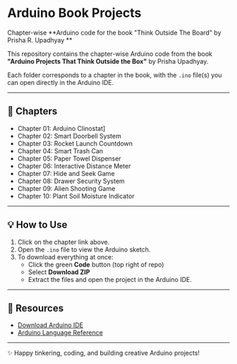 # Arduino Book Projects
Chapter-wise **Arduino code for the book "Think Outside The Board" by Prisha R. Upadhyay
**


This repository contains the chapter-wise Arduino code from the book  
**"Arduino Projects That Think Outside the Box"** by Prisha Upadhyay.  

Each folder corresponds to a chapter in the book, with the `.ino` file(s) you can open directly in the Arduino IDE.

---

## 📂 Chapters

- Chapter 01: Arduino Clinostat]
- Chapter 02: Smart Doorbell System
- Chapter 03: Rocket Launch Countdown
- Chapter 04: Smart Trash Can  
- Chapter 05: Paper Towel Dispenser 
- Chapter 06: Interactive Distance Meter 
- Chapter 07: Hide and Seek Game 
- Chapter 08: Drawer Security System 
- Chapter 09: Alien Shooting Game 
- Chapter 10: Plant Soil Moisture Indicator 


---

## 💡 How to Use

1. Click on the chapter link above.  
2. Open the `.ino` file to view the Arduino sketch.  
3. To download everything at once:  
   - Click the green **Code** button (top right of repo)  
   - Select **Download ZIP**  
   - Extract the files and open the project in the Arduino IDE.  

---

## 🔗 Resources

- [Download Arduino IDE](https://www.arduino.cc/en/software)  
- [Arduino Language Reference](https://www.arduino.cc/reference/en/)  

---

✨ Happy tinkering, coding, and building creative Arduino projects!




